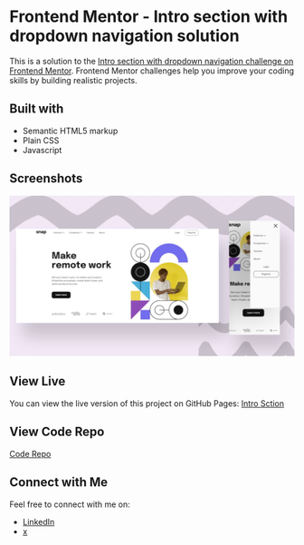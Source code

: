 # Frontend Mentor - Intro section with dropdown navigation solution

This is a solution to the [Intro section with dropdown navigation challenge on Frontend Mentor](https://www.frontendmentor.io/challenges/intro-section-with-dropdown-navigation-ryaPetHE5). Frontend Mentor challenges help you improve your coding skills by building realistic projects. 

## Built with

- Semantic HTML5 markup
- Plain CSS
- Javascript

## Screenshots

![Screenshot 1](img/screenshot.png)

## View Live

You can view the live version of this project on GitHub Pages: [Intro Sction](https://iamupo.github.io/Frontend-Mentor-challenge/Intro-section/)

## View Code Repo
[Code Repo](https://github.com/IamUPO/Frontend-Mentor-challenge/tree/main/Intro-section)

## Connect with Me

Feel free to connect with me on:

- [LinkedIn](https://www.linkedin.com/in/iamupo/)
- [x](https://www.x.com/iamupo/)
